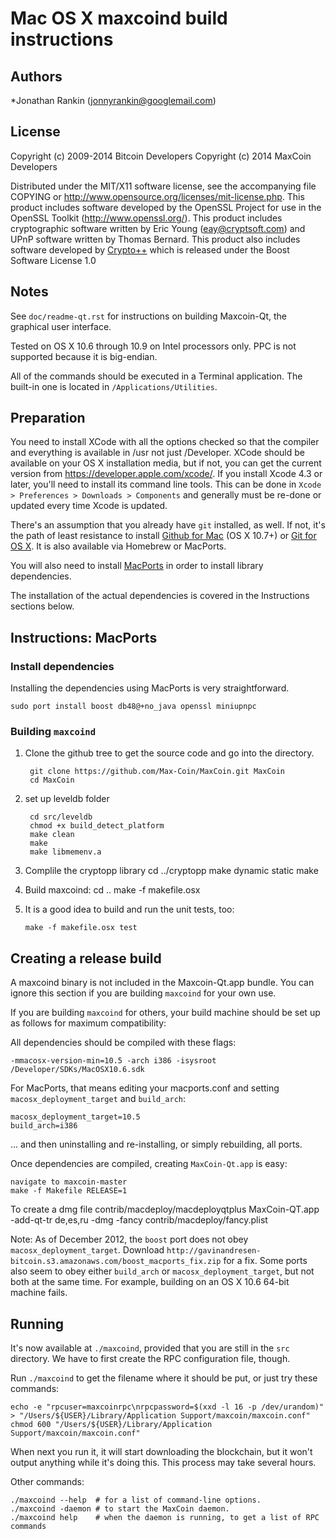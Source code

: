 Mac OS X maxcoind build instructions
====================================

Authors
-------

*Jonathan Rankin (jonnyrankin@googlemail.com)

License
-------

Copyright (c) 2009-2014 Bitcoin Developers
Copyright (c)      2014 MaxCoin Developers

Distributed under the MIT/X11 software license, see the accompanying
file COPYING or http://www.opensource.org/licenses/mit-license.php.
This product includes software developed by the OpenSSL Project for use in
the OpenSSL Toolkit (http://www.openssl.org/).
This product includes cryptographic software written by
Eric Young (eay@cryptsoft.com) and UPnP software written by Thomas Bernard.
This product also includes software developed by [Crypto++](http://www.cryptopp.com/) which is released under the Boost Software License 1.0

Notes
-----

See `doc/readme-qt.rst` for instructions on building Maxcoin-Qt, the
graphical user interface.

Tested on OS X 10.6 through 10.9 on Intel processors only. PPC is not
supported because it is big-endian.

All of the commands should be executed in a Terminal application. The
built-in one is located in `/Applications/Utilities`.

Preparation
-----------

You need to install XCode with all the options checked so that the compiler
and everything is available in /usr not just /Developer. XCode should be
available on your OS X installation media, but if not, you can get the
current version from https://developer.apple.com/xcode/. If you install
Xcode 4.3 or later, you'll need to install its command line tools. This can
be done in `Xcode > Preferences > Downloads > Components` and generally must
be re-done or updated every time Xcode is updated.

There's an assumption that you already have `git` installed, as well. If
not, it's the path of least resistance to install [Github for Mac](https://mac.github.com/)
(OS X 10.7+) or
[Git for OS X](https://code.google.com/p/git-osx-installer/). It is also
available via Homebrew or MacPorts.

You will also need to install [MacPorts](https://www.macports.org/) in order to install library
dependencies. 


The installation of the actual dependencies is covered in the Instructions
sections below.

Instructions: MacPorts
----------------------

### Install dependencies

Installing the dependencies using MacPorts is very straightforward.

    sudo port install boost db48@+no_java openssl miniupnpc

### Building `maxcoind`

1. Clone the github tree to get the source code and go into the directory.

        git clone https://github.com/Max-Coin/MaxCoin.git MaxCoin
        cd MaxCoin

2. set up leveldb folder

        cd src/leveldb
        chmod +x build_detect_platform
        make clean
        make
        make libmemenv.a

2. Complile the cryptopp library
        cd ../cryptopp
        make dynamic static
        make

2.  Build maxcoind:
        cd ..
        make -f makefile.osx

3.  It is a good idea to build and run the unit tests, too:

        make -f makefile.osx test


Creating a release build
------------------------

A maxcoind binary is not included in the Maxcoin-Qt.app bundle. You can ignore
this section if you are building `maxcoind` for your own use.

If you are building `maxcoind` for others, your build machine should be set up
as follows for maximum compatibility:

All dependencies should be compiled with these flags:

    -mmacosx-version-min=10.5 -arch i386 -isysroot /Developer/SDKs/MacOSX10.6.sdk

For MacPorts, that means editing your macports.conf and setting
`macosx_deployment_target` and `build_arch`:

    macosx_deployment_target=10.5
    build_arch=i386

... and then uninstalling and re-installing, or simply rebuilding, all ports.


Once dependencies are compiled, creating `MaxCoin-Qt.app` is easy:

    navigate to maxcoin-master
    make -f Makefile RELEASE=1

To create a dmg file
     contrib/macdeploy/macdeployqtplus MaxCoin-QT.app -add-qt-tr de,es,ru -dmg -fancy contrib/macdeploy/fancy.plist



Note: 
As of December 2012, the `boost` port does not obey `macosx_deployment_target`.
Download `http://gavinandresen-bitcoin.s3.amazonaws.com/boost_macports_fix.zip`
for a fix. Some ports also seem to obey either `build_arch` or
`macosx_deployment_target`, but not both at the same time. For example, building
on an OS X 10.6 64-bit machine fails.

Running
-------

It's now available at `./maxcoind`, provided that you are still in the `src`
directory. We have to first create the RPC configuration file, though.

Run `./maxcoind` to get the filename where it should be put, or just try these
commands:

    echo -e "rpcuser=maxcoinrpc\nrpcpassword=$(xxd -l 16 -p /dev/urandom)" > "/Users/${USER}/Library/Application Support/maxcoin/maxcoin.conf"
    chmod 600 "/Users/${USER}/Library/Application Support/maxcoin/maxcoin.conf"

When next you run it, it will start downloading the blockchain, but it won't
output anything while it's doing this. This process may take several hours.

Other commands:

    ./maxcoind --help  # for a list of command-line options.
    ./maxcoind -daemon # to start the MaxCoin daemon.
    ./maxcoind help    # when the daemon is running, to get a list of RPC commands
